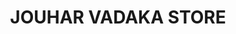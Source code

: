 ---
title: "JOUHAR VADAKA STORE"
url: /vadapuram-po-mampad-malappuram/jouhar-vadaka-store/
shop: storage rental
---